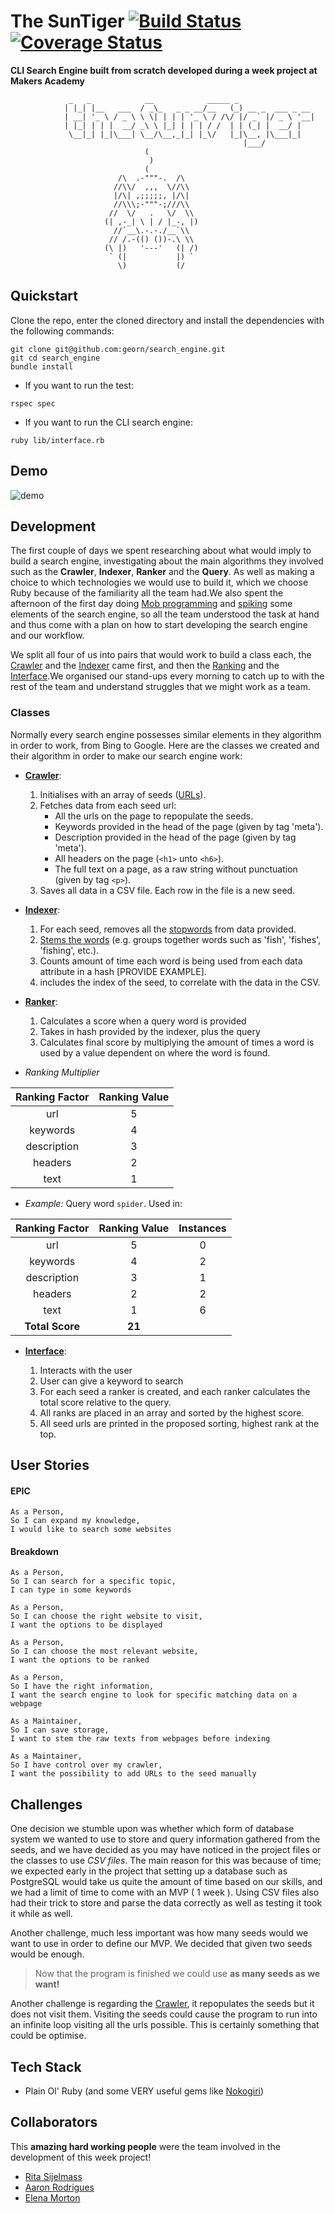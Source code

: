 # The SunTiger [![Build Status](https://travis-ci.org/georn/The-Suntiger.svg?branch=master)](https://travis-ci.org/georn/The-Suntiger) [![Coverage Status](https://coveralls.io/repos/github/georn/The-Suntiger/badge.svg?branch=refactor)](https://coveralls.io/github/georn/The-Suntiger?branch=refactor)
**CLI Search Engine built from scratch developed during a week project at Makers Academy**

```
			 _   _            __            _____ _                 
			| |_| |__   ___  / _\_   _ _ __/__   (_) __ _  ___ _ __
			| __| '_ \ / _ \ \ \| | | | '_ \ / /\/ |/ _` |/ _ \ '__|
			| |_| | | |  __/ _\ \ |_| | | | / /  | | (_| |  __/ |   
			 \__|_| |_|\___| \__/\__,_|_| |_\/   |_|\__, |\___|_|   
			                                        |___/           
				              (
				               )
				              (
				        /\  .-"""-.  /\
				       //\\/  ,,,  \//\\
				       |/\| ,;;;;;, |/\|
				       //\\\;-"""-;///\\
				      //  \/   .   \/  \\
				     (| ,-_| \ | / |_-, |)
				       //`__\.-.-./__`\\
				      // /.-(() ())-.\ \\
				     (\ |)   '---'   (| /)
				      ` (|           |) `
				        \)           (/

```

## Quickstart

Clone the repo, enter the cloned directory and install the dependencies with the following commands:
```
git clone git@github.com:georn/search_engine.git
git cd search_engine
bundle install
```

- If you want to run the test:
```
rspec spec
```
- If you want to run the CLI search engine:
```
ruby lib/interface.rb
```
## Demo

![demo](https://media.giphy.com/media/xT1R9G558LIGdHO7Vm/giphy.gif)

## Development

The first couple of days we spent researching about what would imply to build a search engine, investigating about the main algorithms they involved such as the **Crawler**, **Indexer**, **Ranker** and the **Query**. As well as making a choice to which technologies we would use to build it, which we choose Ruby because of the familiarity all the team had.We also spent the afternoon of the first day doing [Mob programming](https://en.wikipedia.org/wiki/Mob_programming) and [spiking](https://en.wikipedia.org/wiki/Spike_software_development)  some elements of the search engine, so all the team understood the task at hand and thus come with a plan on how to start developing the search engine and our workflow.


We split all four of us into pairs that would work to build a class each, the [Crawler](lib/crawler.rb) and the [Indexer](lib/indexer.rb) came first, and then the [Ranking](lib/ranking.rb) and the [Interface](lib/interface.rb).We organised our stand-ups every morning to catch up to with the rest of the team and understand struggles that we might work as a team.

### Classes
Normally every search engine possesses similar elements in they algorithm in order to work, from Bing to Google.
Here are the classes we created and their algorithm in order to make our search engine work:

- [**Crawler**](lib/crawler.rb):

	1. Initialises with an array of seeds ([URLs](https://en.wikipedia.org/wiki/URL)).
	2. Fetches data from each seed url:
		- All the urls on the page to repopulate the seeds.
		- Keywords provided in the head of the page (given by tag
	  'meta').
		- Description provided in the head of the page (given by tag
	  'meta').
		- All headers on the page (`<h1>` unto `<h6>`).
		- The full text on a page, as a raw string without
	  punctuation (given by tag `<p>`).
	3. Saves all data in a CSV file. Each row in the file is a new
  seed.


- [**Indexer**](lib/indexer.rb):

	1. For each seed, removes all the [stopwords](https://en.wikipedia.org/wiki/Stop_words) from data provided.
	2. [Stems the words](https://en.wikipedia.org/wiki/Word_stem) (e.g. groups together words such as 'fish',
  'fishes', 'fishing', etc.).
	3. Counts amount of time each word is being used from each data
  attribute in a hash [PROVIDE EXAMPLE].
	4. includes the index of the seed, to correlate with the data
  in the CSV.


- [**Ranker**](lib/ranking.rb):

	1. Calculates a score when a query word is provided
	2. Takes in hash provided by the indexer, plus the query
	3. Calculates final score by multiplying the amount of times a
  word is used by a value dependent on where the word is
found.


- *Ranking Multiplier*

| Ranking Factor | Ranking Value |
| :---: | :---: |
| url | 5
| keywords | 4
| description | 3
| headers | 2
| text | 1

- *Example:* Query word `spider`. Used in:

| Ranking Factor | Ranking Value | Instances |
| :---: | :---: | :---: |
| url | 5 | 0 |
| keywords | 4 | 2 |
| description | 3 | 1 |
| headers | 2 | 2 |
| text | 1 | 6 |
| **Total Score** | **21**

- [**Interface**](lib/interface.rb):

	1. Interacts with the user
	2. User can give a keyword to search
	3. For each seed a ranker is created, and each ranker calculates the total score relative to the query.
	4. All ranks are placed in an array and sorted by the highest score.
	5. All seed urls are printed in the proposed sorting, highest rank at the top.


## User Stories
#### EPIC
```
As a Person,
So I can expand my knowledge,
I would like to search some websites
```

#### Breakdown
```
As a Person,
So I can search for a specific topic,
I can type in some keywords
```

```
As a Person,
So I can choose the right website to visit,
I want the options to be displayed
```

```
As a Person,
So I can choose the most relevant website,
I want the options to be ranked
```

```
As a Person,
So I have the right information,
I want the search engine to look for specific matching data on a webpage
```

```
As a Maintainer,
So I can save storage,
I want to stem the raw texts from webpages before indexing
```

```
As a Maintainer,
So I have control over my crawler,
I want the possibility to add URLs to the seed manually
```

## Challenges

One decision we stumble upon was whether which form of database system we wanted to use to store and query information gathered from the seeds, and we have decided as you may have noticed in the project files or the classes to use *CSV files*. The main reason for this was because of time; we expected early in the project that setting up a database such as PostgreSQL would take us quite the amount of time based on our skills, and we had a limit of time to come with an MVP ( 1 week ). Using CSV files also had their trick to store and parse the data correctly as well as testing it took it while as well.

Another challenge, much less important was how many seeds would we want to use in order to define our MVP. We decided that given two seeds would be enough.

> Now that the program is finished we could use **as many seeds as we want!**

Another challenge is regarding the [Crawler](lib/crawler.rb), it repopulates the seeds but it does not visit them. Visiting the seeds could cause the program to run into an infinite loop visiting all the urls possible. This is certainly something that could be optimise.

## Tech Stack

- Plain Ol' Ruby (and some VERY useful gems like [Nokogiri](http://www.nokogiri.org/))

## Collaborators

This **amazing hard working people** were the team involved in the development of this week project!

- [Rita Sijelmass](https://github.com/RSijelmass)
- [Aaron Rodrigues](https://github.com/AaronRodrigues)
- [Elena Morton](https://github.com/elenamorton)
